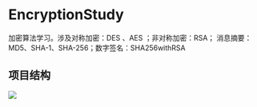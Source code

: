 # EncryptionStudy
加密算法学习。涉及对称加密：DES 、AES ；非对称加密：RSA； 消息摘要：MD5、SHA-1、SHA-256；数字签名：SHA256withRSA

项目结构
------------
![](https://github.com/zicen/EncryptionStudy/blob/master/image/Image.png)
